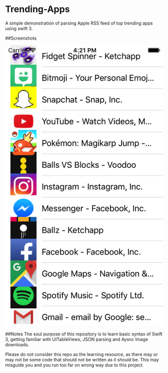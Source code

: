 # Trending-Apps
A simple demonstration of parsing Apple RSS feed of top trending apps using swift 3.


##Screenshots

![alt text](https://github.com/iOSCuriosity/Trending-Apps/blob/master/Trending%20Apps/preview.png)

##Notes
The soul purpose of this repository is to learn basic syntax of Swift 3, getting familiar with UITableViews, JSON parsing and Aysnc Image downloads.
 
Please do not consider this repo as the learning resource, as there may or may not be some code that should not be written as it should be. This may misguide you and you run too far on wrong way due to this project.
